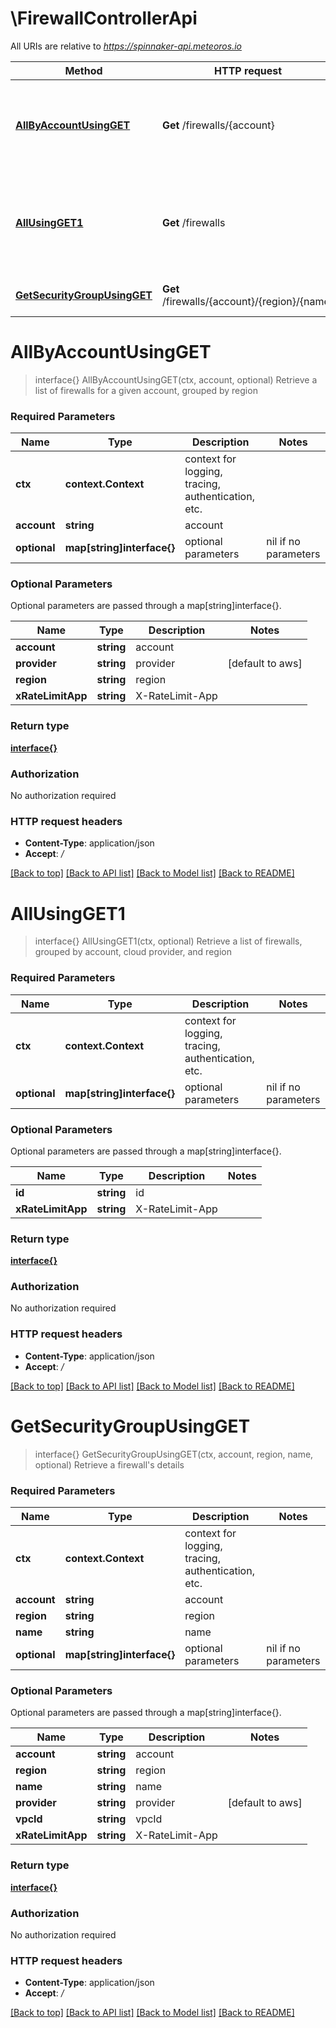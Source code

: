 # \FirewallControllerApi

All URIs are relative to *https://spinnaker-api.meteoros.io*

Method | HTTP request | Description
------------- | ------------- | -------------
[**AllByAccountUsingGET**](FirewallControllerApi.md#AllByAccountUsingGET) | **Get** /firewalls/{account} | Retrieve a list of firewalls for a given account, grouped by region
[**AllUsingGET1**](FirewallControllerApi.md#AllUsingGET1) | **Get** /firewalls | Retrieve a list of firewalls, grouped by account, cloud provider, and region
[**GetSecurityGroupUsingGET**](FirewallControllerApi.md#GetSecurityGroupUsingGET) | **Get** /firewalls/{account}/{region}/{name} | Retrieve a firewall&#39;s details


# **AllByAccountUsingGET**
> interface{} AllByAccountUsingGET(ctx, account, optional)
Retrieve a list of firewalls for a given account, grouped by region

### Required Parameters

Name | Type | Description  | Notes
------------- | ------------- | ------------- | -------------
 **ctx** | **context.Context** | context for logging, tracing, authentication, etc.
  **account** | **string**| account | 
 **optional** | **map[string]interface{}** | optional parameters | nil if no parameters

### Optional Parameters
Optional parameters are passed through a map[string]interface{}.

Name | Type | Description  | Notes
------------- | ------------- | ------------- | -------------
 **account** | **string**| account | 
 **provider** | **string**| provider | [default to aws]
 **region** | **string**| region | 
 **xRateLimitApp** | **string**| X-RateLimit-App | 

### Return type

[**interface{}**](interface{}.md)

### Authorization

No authorization required

### HTTP request headers

 - **Content-Type**: application/json
 - **Accept**: */*

[[Back to top]](#) [[Back to API list]](../README.md#documentation-for-api-endpoints) [[Back to Model list]](../README.md#documentation-for-models) [[Back to README]](../README.md)

# **AllUsingGET1**
> interface{} AllUsingGET1(ctx, optional)
Retrieve a list of firewalls, grouped by account, cloud provider, and region

### Required Parameters

Name | Type | Description  | Notes
------------- | ------------- | ------------- | -------------
 **ctx** | **context.Context** | context for logging, tracing, authentication, etc.
 **optional** | **map[string]interface{}** | optional parameters | nil if no parameters

### Optional Parameters
Optional parameters are passed through a map[string]interface{}.

Name | Type | Description  | Notes
------------- | ------------- | ------------- | -------------
 **id** | **string**| id | 
 **xRateLimitApp** | **string**| X-RateLimit-App | 

### Return type

[**interface{}**](interface{}.md)

### Authorization

No authorization required

### HTTP request headers

 - **Content-Type**: application/json
 - **Accept**: */*

[[Back to top]](#) [[Back to API list]](../README.md#documentation-for-api-endpoints) [[Back to Model list]](../README.md#documentation-for-models) [[Back to README]](../README.md)

# **GetSecurityGroupUsingGET**
> interface{} GetSecurityGroupUsingGET(ctx, account, region, name, optional)
Retrieve a firewall's details

### Required Parameters

Name | Type | Description  | Notes
------------- | ------------- | ------------- | -------------
 **ctx** | **context.Context** | context for logging, tracing, authentication, etc.
  **account** | **string**| account | 
  **region** | **string**| region | 
  **name** | **string**| name | 
 **optional** | **map[string]interface{}** | optional parameters | nil if no parameters

### Optional Parameters
Optional parameters are passed through a map[string]interface{}.

Name | Type | Description  | Notes
------------- | ------------- | ------------- | -------------
 **account** | **string**| account | 
 **region** | **string**| region | 
 **name** | **string**| name | 
 **provider** | **string**| provider | [default to aws]
 **vpcId** | **string**| vpcId | 
 **xRateLimitApp** | **string**| X-RateLimit-App | 

### Return type

[**interface{}**](interface{}.md)

### Authorization

No authorization required

### HTTP request headers

 - **Content-Type**: application/json
 - **Accept**: */*

[[Back to top]](#) [[Back to API list]](../README.md#documentation-for-api-endpoints) [[Back to Model list]](../README.md#documentation-for-models) [[Back to README]](../README.md)

